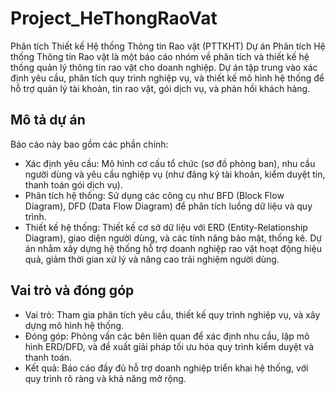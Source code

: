 # Project_HeThongRaoVat
Phân tích Thiết kế Hệ thống Thông tin Rao vặt (PTTKHT)
Dự án Phân tích Hệ thống Thông tin Rao vặt là một báo cáo nhóm về phân tích và thiết kế hệ thống quản lý thông tin rao vặt cho doanh nghiệp. Dự án tập trung vào xác định yêu cầu, phân tích quy trình nghiệp vụ, và thiết kế mô hình hệ thống để hỗ trợ quản lý tài khoản, tin rao vặt, gói dịch vụ, và phản hồi khách hàng.

## Mô tả dự án
Báo cáo này bao gồm các phần chính:
- Xác định yêu cầu: Mô hình cơ cấu tổ chức (sơ đồ phòng ban), nhu cầu người dùng và yêu cầu nghiệp vụ (như đăng ký tài khoản, kiểm duyệt tin, thanh toán gói dịch vụ).
- Phân tích hệ thống: Sử dụng các công cụ như BFD (Block Flow Diagram), DFD (Data Flow Diagram) để phân tích luồng dữ liệu và quy trình.
- Thiết kế hệ thống: Thiết kế cơ sở dữ liệu với ERD (Entity-Relationship Diagram), giao diện người dùng, và các tính năng bảo mật, thống kê.
Dự án nhằm xây dựng hệ thống hỗ trợ doanh nghiệp rao vặt hoạt động hiệu quả, giảm thời gian xử lý và nâng cao trải nghiệm người dùng.

## Vai trò và đóng góp
- Vai trò: Tham gia phân tích yêu cầu, thiết kế quy trình nghiệp vụ, và xây dựng mô hình hệ thống.
- Đóng góp: Phỏng vấn các bên liên quan để xác định nhu cầu, lập mô hình ERD/DFD, và đề xuất giải pháp tối ưu hóa quy trình kiểm duyệt và thanh toán.
- Kết quả: Báo cáo đầy đủ hỗ trợ doanh nghiệp triển khai hệ thống, với quy trình rõ ràng và khả năng mở rộng. 
